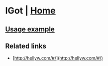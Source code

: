 # IGot | [Home](./../../)

## [Usage example](./../../tests/IGot/ClientTest.php)

## Related links

* [http://hellyw.com/#/](http://hellyw.com/#/)

